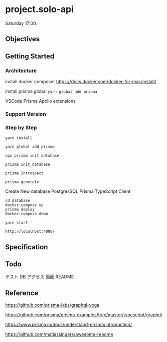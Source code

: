 # project.solo-api

Saturday 17:00.

## Objectives

## Getting Started

### Architecture

install docker composer
https://docs.docker.com/docker-for-mac/install/

install prisma global
`yarn global add prisma`

VSCode Prisma Apollo extensions

### Support Version

### Step by Step

`yarn install`

`yarn global add prisma`

`npx prisma init database`

`prisma init database`

`prisma introspect`

`prisma generate`

Create New database
PostgresSQL
Prisma TypeScript Client

```
cd database
docker-compose up
prisma deploy
docker-compose down
```

`yarn start`

`http://localhost:4000/`

## Specification

## Todo

テスト
DB アクセス
画面
README

## Reference

https://github.com/prisma-labs/graphql-yoga

https://github.com/prisma/prisma-examples/tree/master/typescript/graphql

https://www.prisma.io/docs/understand-prisma/introduction/

https://github.com/matiassingers/awesome-readme

